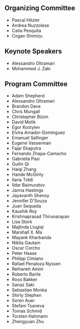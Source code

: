 ## Organizing Committee
* Pascal Hitzler
* Andrea Nuzzolese
* Catia Pesquita
* Cogan Shimizu

## Keynote Speakers
* Alessandro Oltramari
* Mohammed J. Zaki

## Program Committee
* Adam Shepherd
* Alessandro Oltramari
* Brandon Dave
* Chris Mungall
* Christopher Bizon
* David Molik
* Egor Kostylev
* Elvira Amador-Dominguez
* Emanuel Sallinger
* Eugene Vasserman
* Fajar Ekaputra
* Fernando Zhapa-Camacho
* Gabriella Pasi
* Guilin Qi
* Haiqi Zhang
* Hande McGinty
* Ilaria Tiddi
* Ildar Baimuratov
* Janna Hastings
* Jayavanth Shenoy
* Jennifer D'Souza
* Juan Sequeda
* Kaushik Roy
* Krishnaprasad Thirunarayan
* Lise Stork
* Majlinda Llugiqi
* Marshall X. Ma
* Mayank Kharbanda
* Nikita Gautam
* Oscar Corcho
* Peter Haase
* Philipp Cimiano
* Rafael Penaloza Nyssen
* Reihaneh Amini
* Roberto Barile
* Roos Bakker
* Sanaz Saki
* Sebastian Monka
* Shirly Stephen
* Soren Auer
* Stefani Tsaneva
* Tomas Schmid
* Torsten Hahmann
* Zhengyuan Zhu
